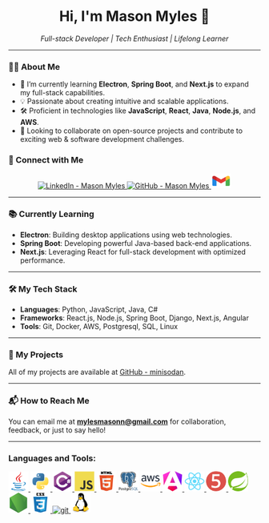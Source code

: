 <h1 align="center">Hi, I'm Mason Myles 👋</h1>

<p align="center">
  <i>Full-stack Developer | Tech Enthusiast | Lifelong Learner</i>
</p>

---

### 👨‍💻 About Me
- 🌱 I’m currently learning **Electron**, **Spring Boot**, and **Next.js** to expand my full-stack capabilities.
- 💡 Passionate about creating intuitive and scalable applications.
- 🛠️ Proficient in technologies like **JavaScript**, **React**, **Java**, **Node.js**, and **AWS**.
- 🚀 Looking to collaborate on open-source projects and contribute to exciting web & software development challenges.

### 🔗 Connect with Me
<p align="center">
  <a href="https://www.linkedin.com/in/masonmyles/" target="_blank">
    <img src="https://raw.githubusercontent.com/rahuldkjain/github-profile-readme-generator/master/src/images/icons/Social/linked-in-alt.svg" alt="LinkedIn - Mason Myles" height="30" width="40"/>
  </a>
  <a href="https://github.com/minisodan" target="_blank">
    <img src="https://raw.githubusercontent.com/rahuldkjain/github-profile-readme-generator/master/src/images/icons/Social/github.svg" alt="GitHub - Mason Myles" height="30" width="40"/>
  </a>
  <a href="mailto:mylesmasonn@gmail.com" target="_blank">
    <img src="https://raw.githubusercontent.com/rahuldkjain/github-profile-readme-generator/master/src/images/icons/Social/gmail.svg" alt="Email - Mason Myles" height="30" width="40"/>
  </a>
</p>

---

### 📚 Currently Learning
- **Electron**: Building desktop applications using web technologies.
- **Spring Boot**: Developing powerful Java-based back-end applications.
- **Next.js**: Leveraging React for full-stack development with optimized performance.

---

### 🛠️ My Tech Stack
- **Languages**: Python, JavaScript, Java, C#
- **Frameworks**: React.js, Node.js, Spring Boot, Django, Next.js, Angular
- **Tools**: Git, Docker, AWS, Postgresql, SQL, Linux

---

### 📂 My Projects
All of my projects are available at [GitHub - minisodan](https://github.com/minisodan).

---

### 📬 How to Reach Me
You can email me at **mylesmasonn@gmail.com** for collaboration, feedback, or just to say hello!

---

<h3 align="left">Languages and Tools:</h3>
<p align="left"> 
  <a href="https://www.java.com" target="_blank" rel="noreferrer"> 
    <img src="https://raw.githubusercontent.com/devicons/devicon/master/icons/java/java-original.svg" alt="java" width="40" height="40"/> 
  </a> 
  <a href="https://www.python.org" target="_blank" rel="noreferrer"> 
    <img src="https://raw.githubusercontent.com/devicons/devicon/master/icons/python/python-original.svg" alt="python" width="40" height="40"/> 
  </a> 
  <a href="https://learn.microsoft.com/en-us/dotnet/csharp/" target="_blank" rel="noreferrer"> 
    <img src="https://raw.githubusercontent.com/devicons/devicon/master/icons/csharp/csharp-original.svg" alt="csharp" width="40" height="40"/> 
  </a> 
  <a href="https://developer.mozilla.org/en-US/docs/Web/JavaScript" target="_blank" rel="noreferrer"> 
    <img src="https://raw.githubusercontent.com/devicons/devicon/master/icons/javascript/javascript-original.svg" alt="javascript" width="40" height="40"/> 
  </a> 
  <a href="https://www.w3.org/html/" target="_blank" rel="noreferrer"> 
    <img src="https://raw.githubusercontent.com/devicons/devicon/master/icons/html5/html5-original-wordmark.svg" alt="html5" width="40" height="40"/> 
  </a> 
  <a href="https://www.postgresql.org" target="_blank" rel="noreferrer"> 
    <img src="https://raw.githubusercontent.com/devicons/devicon/master/icons/postgresql/postgresql-original-wordmark.svg" alt="postgresql" width="40" height="40"/> 
  </a> 
  <a href="https://aws.amazon.com/" target="_blank" rel="noreferrer"> 
    <img src="https://raw.githubusercontent.com/devicons/devicon/master/icons/amazonwebservices/amazonwebservices-original-wordmark.svg" alt="AWS" width="40" height="40"/> 
  </a> 
  <a href="https://angular.io/" target="_blank" rel="noreferrer"> 
    <img src="https://raw.githubusercontent.com/devicons/devicon/master/icons/angular/angular-original.svg" alt="angular" width="40" height="40"/> 
  </a> 
  <a href="https://reactjs.org/" target="_blank" rel="noreferrer"> 
    <img src="https://raw.githubusercontent.com/devicons/devicon/master/icons/react/react-original.svg" alt="react" width="40" height="40"/> 
  </a> 
  <a href="https://junit.org/" target="_blank" rel="noreferrer"> 
    <img src="https://raw.githubusercontent.com/devicons/devicon/master/icons/junit/junit-plain.svg" alt="junit" width="40" height="40"/> 
  </a> 
  <a href="https://spring.io/" target="_blank" rel="noreferrer"> 
    <img src="https://raw.githubusercontent.com/devicons/devicon/master/icons/spring/spring-original.svg" alt="spring" width="40" height="40"/> 
  </a> 
  <a href="https://nodejs.org/en/" target="_blank" rel="noreferrer"> 
    <img src="https://raw.githubusercontent.com/devicons/devicon/master/icons/nodejs/nodejs-original.svg" alt="nodejs" width="40" height="40"/> 
  </a> 
  <a href="https://www.w3schools.com/css/" target="_blank" rel="noreferrer"> 
    <img src="https://raw.githubusercontent.com/devicons/devicon/master/icons/css3/css3-original-wordmark.svg" alt="css" width="40" height="40"/> 
  </a> 
  <a href="https://git-scm.com/" target="_blank" rel="noreferrer"> 
    <img src="https://www.vectorlogo.zone/logos/git-scm/git-scm-icon.svg" alt="git" width="40" height="40"/> 
  </a> 
  <a href="https://www.linux.org/" target="_blank" rel="noreferrer"> 
    <img src="https://raw.githubusercontent.com/devicons/devicon/master/icons/linux/linux-original.svg" alt="linux" width="40" height="40"/> 
  </a> 
</p>
